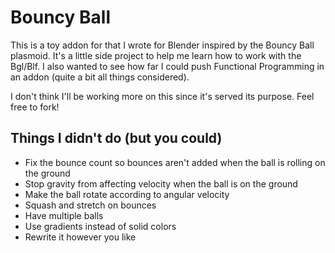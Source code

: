 # Bouncy Ball

This is a toy addon for that I wrote for Blender inspired by the Bouncy Ball plasmoid. It's a little side project to help 
me learn how to work with the Bgl/Blf. I also wanted to see how far I could push Functional Programming in an addon (quite a bit all things considered).

I don't think I'll be working more on this since it's served its purpose. Feel free to fork!

## Things I didn't do (but you could)

- Fix the bounce count so bounces aren't added when the ball is rolling on the ground
- Stop gravity from affecting velocity when the ball is on the ground
- Make the ball rotate according to angular velocity
- Squash and stretch on bounces
- Have multiple balls
- Use gradients instead of solid colors
- Rewrite it however you like
